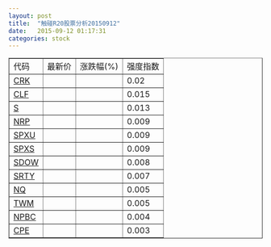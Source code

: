 ```yaml
---
layout: post
title:  "触碰R20股票分析20150912"
date:   2015-09-12 01:17:31
categories: stock
---
```

<script type="text/javascript">
var stockList = []
stockList.push('gb_crk');
stockList.push('gb_clf');
stockList.push('gb_s');
stockList.push('gb_nrp');
stockList.push('gb_spxu');
stockList.push('gb_spxs');
stockList.push('gb_sdow');
stockList.push('gb_srty');
stockList.push('gb_nq');
stockList.push('gb_twm');
stockList.push('gb_npbc');
stockList.push('gb_cpe');
</script>

<table border="1">
 <tr>
 <td>代码</td>
  <td>最新价</td>
  <td>涨跌幅(%)</td>
 <td>强度指数</td>
</tr>
  <tr id="crk"><td><a href="http://stock.finance.sina.com.cn/usstock/quotes/CRK.html" target="_blank">CRK</a></td><td></td><td></td><td>0.02</td></tr>
  <tr id="clf"><td><a href="http://stock.finance.sina.com.cn/usstock/quotes/CLF.html" target="_blank">CLF</a></td><td></td><td></td><td>0.015</td></tr>
  <tr id="s"><td><a href="http://stock.finance.sina.com.cn/usstock/quotes/S.html" target="_blank">S</a></td><td></td><td></td><td>0.013</td></tr>
  <tr id="nrp"><td><a href="http://stock.finance.sina.com.cn/usstock/quotes/NRP.html" target="_blank">NRP</a></td><td></td><td></td><td>0.009</td></tr>
  <tr id="spxu"><td><a href="http://stock.finance.sina.com.cn/usstock/quotes/SPXU.html" target="_blank">SPXU</a></td><td></td><td></td><td>0.009</td></tr>
  <tr id="spxs"><td><a href="http://stock.finance.sina.com.cn/usstock/quotes/SPXS.html" target="_blank">SPXS</a></td><td></td><td></td><td>0.009</td></tr>
  <tr id="sdow"><td><a href="http://stock.finance.sina.com.cn/usstock/quotes/SDOW.html" target="_blank">SDOW</a></td><td></td><td></td><td>0.008</td></tr>
  <tr id="srty"><td><a href="http://stock.finance.sina.com.cn/usstock/quotes/SRTY.html" target="_blank">SRTY</a></td><td></td><td></td><td>0.007</td></tr>
  <tr id="nq"><td><a href="http://stock.finance.sina.com.cn/usstock/quotes/NQ.html" target="_blank">NQ</a></td><td></td><td></td><td>0.005</td></tr>
  <tr id="twm"><td><a href="http://stock.finance.sina.com.cn/usstock/quotes/TWM.html" target="_blank">TWM</a></td><td></td><td></td><td>0.005</td></tr>
  <tr id="npbc"><td><a href="http://stock.finance.sina.com.cn/usstock/quotes/NPBC.html" target="_blank">NPBC</a></td><td></td><td></td><td>0.004</td></tr>
  <tr id="cpe"><td><a href="http://stock.finance.sina.com.cn/usstock/quotes/CPE.html" target="_blank">CPE</a></td><td></td><td></td><td>0.003</td></tr>
</table>
